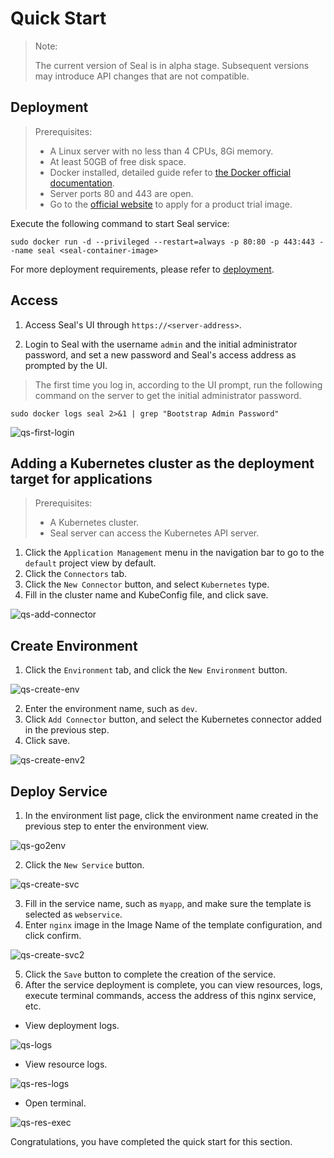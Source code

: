 # Quick Start

> Note:
> 
> The current version of Seal is in alpha stage. Subsequent versions may introduce API changes that are not compatible.

## Deployment

> Prerequisites:
> - A Linux server with no less than 4 CPUs, 8Gi memory.
> - At least 50GB of free disk space.
> - Docker installed, detailed guide refer to [the Docker official documentation](https://docs.docker.com/).
> - Server ports 80 and 443 are open.
> - Go to the [official website](https://seal.io/trial.html) to apply for a product trial image.

Execute the following command to start Seal service:

```shell
sudo docker run -d --privileged --restart=always -p 80:80 -p 443:443 --name seal <seal-container-image>
```

For more deployment requirements, please refer to [deployment](/deploy/standalone).

## Access

1. Access Seal's UI through `https://<server-address>`.

2. Login to Seal with the username `admin` and the initial administrator password, and set a new password and Seal's access address as prompted by the UI.

> The first time you log in, according to the UI prompt, run the following command on the server to get the initial administrator password.

```shell
sudo docker logs seal 2>&1 | grep "Bootstrap Admin Password"
```

![qs-first-login](/img/v0.3.0/quickstart/qs-first-login.png)

## Adding a Kubernetes cluster as the deployment target for applications

> Prerequisites:
> - A Kubernetes cluster.
> - Seal server can access the Kubernetes API server.

1. Click the `Application Management` menu in the navigation bar to go to the `default` project view by default.
2. Click the `Connectors` tab.
3. Click the `New Connector` button, and select `Kubernetes` type.
4. Fill in the cluster name and KubeConfig file, and click save.

![qs-add-connector](/img/v0.3.0/quickstart/qs-add-connector.png)

## Create Environment
1. Click the `Environment` tab, and click the `New Environment` button.

![qs-create-env](/img/v0.3.0/quickstart/qs-create-env.png)

2. Enter the environment name, such as `dev`.
3. Click `Add Connector` button, and select the Kubernetes connector added in the previous step.
4. Click save.

![qs-create-env2](/img/v0.3.0/quickstart/qs-create-env2.png)

## Deploy Service

1. In the environment list page, click the environment name created in the previous step to enter the environment view.

![qs-go2env](/img/v0.3.0/quickstart/qs-go2env.png)

2. Click the `New Service` button.

![qs-create-svc](/img/v0.3.0/quickstart/qs-create-svc.png)

3. Fill in the service name, such as `myapp`, and make sure the template is selected as `webservice`.
4. Enter `nginx` image in the Image Name of the template configuration, and click confirm.

![qs-create-svc2](/img/v0.3.0/quickstart/qs-create-svc2.png)

5. Click the `Save` button to complete the creation of the service.
6. After the service deployment is complete, you can view resources, logs, execute terminal commands, access the address of this nginx service, etc.
- View deployment logs.

![qs-logs](/img/v0.3.0/quickstart/qs-logs.png)

- View resource logs.

![qs-res-logs](/img/v0.3.0/quickstart/qs-res-logs.png)

- Open terminal.

![qs-res-exec](/img/v0.3.0/quickstart/qs-res-exec.png)

Congratulations, you have completed the quick start for this section.